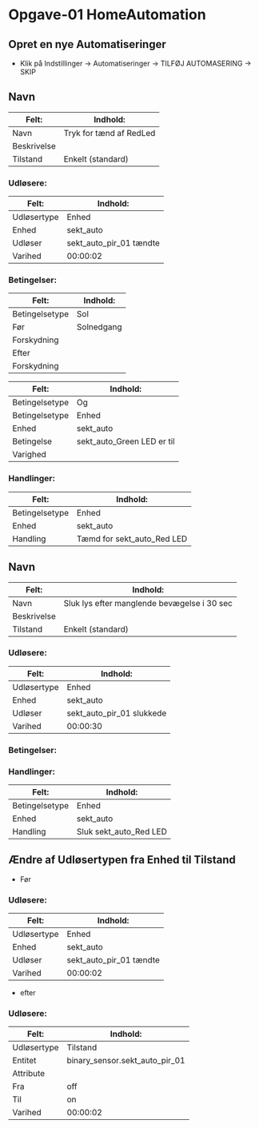 # Opgave-01 HomeAutomation
## Opret en nye Automatiseringer

* Klik på Indstillinger -> Automatiseringer -> TILFØJ AUTOMASERING -> SKIP 

## Navn
|  Felt:       | Indhold:                    |
| -----        | -------                     |
| Navn         | Tryk for tænd af RedLed     |
| Beskrivelse  |                             |
| Tilstand     | Enkelt (standard)           |

### Udløsere:
|  Felt:       | Indhold:                    |
| -----        | -------                     |
| Udløsertype  | Enhed                       |
| Enhed        | sekt_auto                   |
| Udløser      | sekt_auto_pir_01 tændte     |
| Varihed      | 00:00:02                    |
  
### Betingelser:
|  Felt:         | Indhold:         |
| -----          | -------          |
| Betingelsetype | Sol              |
| Før            |    Solnedgang    |
| Forskydning    |                  |
| Efter          |                  |
| Forskydning    |                  |

|  Felt:         | Indhold:         |
| -----          | -------          |
| Betingelsetype | Og               |
| Betingelsetype | Enhed            |
| Enhed          | sekt_auto        |
| Betingelse     | sekt_auto_Green LED er til |
| Varighed       |                  |

### Handlinger:
|  Felt:         | Indhold:         |
| -----          | -------          |
| Betingelsetype | Enhed            |
| Enhed          | sekt_auto        |
| Handling       | Tæmd for sekt_auto_Red LED |

## Navn
|  Felt:       | Indhold:                    |
| -----        | -------                     |
| Navn         | Sluk lys efter manglende bevægelse i 30 sec |
| Beskrivelse  |                             |
| Tilstand     | Enkelt (standard)           |

### Udløsere:
|  Felt:       | Indhold:                    |
| -----        | -------                     |
| Udløsertype  | Enhed                       |
| Enhed        | sekt_auto                   |
| Udløser      | sekt_auto_pir_01 slukkede   |
| Varihed      | 00:00:30                    |
  
### Betingelser:

### Handlinger:
|  Felt:         | Indhold:         |
| -----          | -------          |
| Betingelsetype | Enhed            |
| Enhed          | sekt_auto        |
| Handling       | Sluk sekt_auto_Red LED |

## Ændre af Udløsertypen fra Enhed til Tilstand
* Før
### Udløsere:
|  Felt:       | Indhold:                    |
| -----        | -------                     |
| Udløsertype  | Enhed                       |
| Enhed        | sekt_auto                   |
| Udløser      | sekt_auto_pir_01 tændte     |
| Varihed      | 00:00:02                    |

* efter
### Udløsere:
|  Felt:       | Indhold:                       |
| -----        | -------                        |
| Udløsertype  | Tilstand                       |
| Entitet      | binary_sensor.sekt_auto_pir_01 |
| Attribute    |                                |
| Fra          | off                            |
| Til          | on                             |
| Varihed      | 00:00:02                       |


